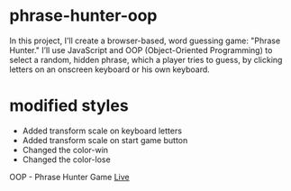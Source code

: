 # phrase-hunter-oop
 
In this project, I'll create a browser-based, word guessing game: "Phrase Hunter."
I’ll use JavaScript and OOP (Object-Oriented Programming) to select a random, hidden phrase, which a player tries to guess,
by clicking letters on an onscreen keyboard or his own keyboard.

# modified styles

* Added transform scale on keyboard letters
* Added transform scale on start game button
* Changed the color-win 
* Changed the color-lose

OOP - Phrase Hunter Game [Live](https://getoarm.github.io/oop-phrase-hunter/)
